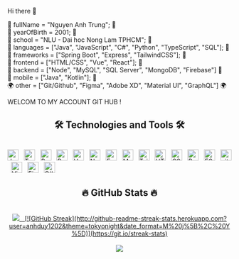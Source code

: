 Hi there 👋

🐍 fullName = "Nguyen Anh Trung"; 🐍  
🙈   yearOfBirth = 2001; 🙈   
🏫  school = "NLU - Dai hoc Nong Lam TPHCM"; 🏫  
🐬  languages = ["Java", "JavaScript", "C#", "Python",  "TypeScript", "SQL"]; 🐬   
👝 frameworks = ["Spring Boot", "Express", "TailwindCSS"]; 👝   
🐝 frontend = ["HTML/CSS", "Vue", "React"]; 🐝   
🌊  backend = ["Node", "MySQL", "SQL Server", "MongoDB", "Firebase"] 🌊   
📱 mobile = ["Java", "Kotlin"]; 📱   
🌍  other = ["Git/Github", "Figma", "Adobe XD", "Material UI", "GraphQL"] 🌍   

WELCOM TO MY ACCOUNT GIT HUB ! 

<h2 align="center">🛠 Technologies and Tools 🛠</h2>
<br>
<span><img src="https://img.shields.io/badge/JavaScript-282C34?logo=javascript&logoColor=F7DF1E" alt="JavaScript logo" title="JavaScript" height="25" /></span>
&nbsp;
<span><img src="https://img.shields.io/badge/TypeScript-282C34?logo=typescript&logoColor=3178C6" alt="TypeScript logo" title="TypeScript" height="25" /></span>
&nbsp;
<span><img src="https://img.shields.io/badge/ReactJS-282C34?logo=react&logoColor=61DAFB" alt="ReactJS logo" title="ReactJS" height="25" /></span>
&nbsp;
<span><img src="https://img.shields.io/badge/Redux-282C34?logo=redux&logoColor=764ABC" alt="Redux logo" title="Redux" height="25" /></span>
&nbsp;
<span><img src="https://img.shields.io/badge/Vue.js-282C34?logo=vue.js&logoColor=4FC08D" alt="Vue.js logo" title="Vue.js" height="25" /></span>
&nbsp;
<span><img src="https://img.shields.io/badge/Node.js-282C34?logo=node.js&logoColor=00F200" alt="Node.js logo" title="Node.js" height="25" /></span>
&nbsp;
<span><img src="https://img.shields.io/badge/Express-282C34?logo=express&logoColor=FFFFFF" alt="Express.js logo" title="Express.js" height="25" /></span>
&nbsp;
<span><img src="https://img.shields.io/badge/MongoDB-282C34?logo=mongodb&logoColor=47A248" alt="MongoDB logo" title="MongoDB" height="25" /></span>
&nbsp;
<span><img src="https://img.shields.io/badge/Tailwind%20CSS-282C34?logo=tailwind-css&logoColor=38B2AC" alt="TailwindCSS logo" title="TailwindCSS" height="25" /></span>
&nbsp;
<span><img src="https://img.shields.io/badge/HTML5-282C34?logo=html5&logoColor=E34F26" alt="HTML5 logo" title="HTML5" height="25" /></span>
&nbsp;
<span><img src="https://img.shields.io/badge/CSS3-282C34?logo=css3&logoColor=1572B6" alt="CSS3 logo" title="CSS3" height="25" /></span>
&nbsp;
<span><img src="https://img.shields.io/badge/Bootstrap-282C34?logo=bootstrap&logoColor=7952B3" alt="Bootstrap logo" title="Bootstrap" height="25" /></span>
&nbsp;
<span><img src="https://img.shields.io/badge/ESLint-282C34?logo=eslint&logoColor=4B32C3" alt="ESLint logo" title="ESLint" height="25" /></span>
&nbsp;
<span><img src="https://img.shields.io/badge/git-282C34?logo=git&logoColor=F05032" alt="git logo" title="git" height="25" /></span>
&nbsp;
<span><img src="https://img.shields.io/badge/VS%20Code-282C34?logo=visual-studio-code&logoColor=007ACC" alt="Visual Studio Code logo" title="Visual Studio Code" height="25" /></span>
&nbsp;
<span><img src="https://img.shields.io/badge/Firebase-282C34?logo=firebase&logoColor=FFCA28" alt="Firebase logo" title="Firebase" height="25" /></span>
&nbsp;
<span><img src="https://img.shields.io/badge/C%23-C%23-%23512BD4" alt="C# logo" title="C#" height="25" /></span>
&nbsp;

<br>
<h2 align="center">🔥 GitHub Stats 🔥</h2>
<!-- https://github.com/anuraghazra/github-readme-stats -->
<br>
<div align=center>
  <a href="#" title="AnhTrungNguyen">
    <img src="https://github-readme-stats.vercel.app/api?username=AnhTrungNguyen&theme=tokyonight&show_icons=true&count_private=true"> &nbsp; [![GitHub Streak](http://github-readme-streak-stats.herokuapp.com?user=anhduy1202&theme=tokyonight&date_format=M%20j%5B%2C%20Y%5D)](https://git.io/streak-stats)

  </a>
    <br><br>
  <a href="#" title="AnhTrungNguyen">
    <img src="https://github-readme-stats.vercel.app/api/top-langs/?username=AnhTrungNguyen&theme=tokyonight&layout=compact&langs_count=10">
  </a>
</div>
